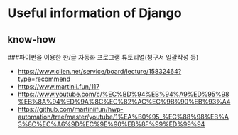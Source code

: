 # Useful information of Django

## know-how
###파이썬을 이용한 한/글 자동화 프로그램 튜토리얼(청구서 일괄작성 등)
 - https://www.clien.net/service/board/lecture/15832464?type=recommend
- https://www.martinii.fun/117
- https://www.youtube.com/c/%EC%BD%94%EB%94%A9%ED%95%98%EB%8A%94%ED%9A%8C%EC%82%AC%EC%9B%90%EB%93%A4
- https://github.com/martiniifun/hwp-automation/tree/master/youtube/1%EA%B0%95_%EC%88%98%EB%A3%8C%EC%A6%9D%EC%9E%90%EB%8F%99%ED%99%94
